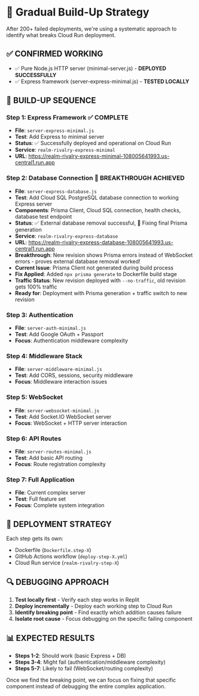 # 🔄 Gradual Build-Up Strategy

After 200+ failed deployments, we're using a systematic approach to identify what breaks Cloud Run deployment.

## ✅ **CONFIRMED WORKING**
- ✅ Pure Node.js HTTP server (minimal-server.js) - **DEPLOYED SUCCESSFULLY**
- ✅ Express framework (server-express-minimal.js) - **TESTED LOCALLY**

## 🎯 **BUILD-UP SEQUENCE**

### **Step 1: Express Framework** ✅ COMPLETE
- **File**: `server-express-minimal.js`
- **Test**: Add Express to minimal server
- **Status**: ✅ Successfully deployed and operational on Cloud Run
- **Service**: `realm-rivalry-express-minimal`
- **URL**: https://realm-rivalry-express-minimal-108005641993.us-central1.run.app

### **Step 2: Database Connection** 🎯 BREAKTHROUGH ACHIEVED
- **File**: `server-express-database.js` 
- **Test**: Add Cloud SQL PostgreSQL database connection to working Express server
- **Components**: Prisma Client, Cloud SQL connection, health checks, database test endpoint
- **Status**: ✅ External database removal successful, 🔧 Fixing final Prisma generation
- **Service**: `realm-rivalry-express-database`
- **URL**: https://realm-rivalry-express-database-108005641993.us-central1.run.app
- **Breakthrough**: New revision shows Prisma errors instead of WebSocket errors - proves external database removal worked!
- **Current Issue**: Prisma Client not generated during build process
- **Fix Applied**: Added `npx prisma generate` to Dockerfile build stage
- **Traffic Status**: New revision deployed with `--no-traffic`, old revision gets 100% traffic
- **Ready for**: Deployment with Prisma generation + traffic switch to new revision

### **Step 3: Authentication**
- **File**: `server-auth-minimal.js`
- **Test**: Add Google OAuth + Passport
- **Focus**: Authentication middleware complexity

### **Step 4: Middleware Stack**
- **File**: `server-middleware-minimal.js`
- **Test**: Add CORS, sessions, security middleware
- **Focus**: Middleware interaction issues

### **Step 5: WebSocket**
- **File**: `server-websocket-minimal.js`
- **Test**: Add Socket.IO WebSocket server
- **Focus**: WebSocket + HTTP server interaction

### **Step 6: API Routes**
- **File**: `server-routes-minimal.js`
- **Test**: Add basic API routing
- **Focus**: Route registration complexity

### **Step 7: Full Application**
- **File**: Current complex server
- **Test**: Full feature set
- **Focus**: Complete system integration

## 🎯 **DEPLOYMENT STRATEGY**

Each step gets its own:
- Dockerfile (`Dockerfile.step-X`)
- GitHub Actions workflow (`deploy-step-X.yml`)
- Cloud Run service (`realm-rivalry-step-X`)

## 🔍 **DEBUGGING APPROACH**

1. **Test locally first** - Verify each step works in Replit
2. **Deploy incrementally** - Deploy each working step to Cloud Run
3. **Identify breaking point** - Find exactly which addition causes failure
4. **Isolate root cause** - Focus debugging on the specific failing component

## 📊 **EXPECTED RESULTS**

- **Steps 1-2**: Should work (basic Express + DB)
- **Steps 3-4**: Might fail (authentication/middleware complexity)
- **Steps 5-7**: Likely to fail (WebSocket/routing complexity)

Once we find the breaking point, we can focus on fixing that specific component instead of debugging the entire complex application.